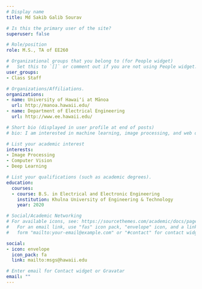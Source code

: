 ```yaml
---
# Display name
title: Md Sakib Galib Sourav

# Is this the primary user of the site?
superuser: false

# Role/position
role: M.S., TA of EE260

# Organizational groups that you belong to (for People widget)
#   Set this to `[]` or comment out if you are not using People widget.
user_groups:
- Class Staff

# Organizations/Affiliations.
organizations:
- name: University of Hawaiʻi at Mānoa
  url: http://manoa.hawaii.edu/
- name: Department of Electrical Engineering
  url: http://www.ee.hawaii.edu/

# Short bio (displayed in user profile at end of posts)
# bio: I am interested in machine learning, image processing, and web development.

# List your academic interest
interests:
- Image Processing
- Computer Vision
- Deep Learning

# List your qualifications (such as academic degrees).
education:
  courses:
  - course: B.S. in Electrical and Electronic Engineering
    institution: Khulna University of Engineering & Technology
    year: 2020

# Social/Academic Networking
# For available icons, see: https://sourcethemes.com/academic/docs/page-builder/#icons
#   For an email link, use "fas" icon pack, "envelope" icon, and a link in the
#   form "mailto:your-email@example.com" or "#contact" for contact widget.

social:
- icon: envelope
  icon_pack: fa
  link: mailto:msgs@hawaii.edu

# Enter email for Contact widget or Gravatar
email: ""
---
```

